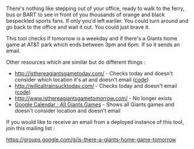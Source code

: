 There's nothing like stepping out of your office, ready to walk to the ferry,
bus or BART to see in front of you thousands of orange and black bespeckled
sports fans. If only you'd left earlier. You could turn around and go back to
the office and wait it out. You could just brave it.

This tool checks if tomorrow is a weekday and if there's a Giants home game at
AT&T park which ends between 3pm and 6pm. If so it sends an email.

Other resources which are similar but do different things :
* http://isthereagiantsgametoday.com/ - Checks today and doesn't consider which
  location it's at  and doesn't email
  ([code](https://github.com/lforrest/isthereagiantsgametoday))
* http://willcaltrainsucktoday.com/ - Checks today and doesn't email
([code](https://github.com/edanaher/willcaltrainsucktoday/))
* http://www.isthereagiantsgametomorrow.com/ - No longer exists
* [Google Calendar : All Giants Games](https://calendar.google.com/calendar/render?cid=mlb_26_%2553an%2B%2546rancisco%2B%2547iants%23sports@group.v.calendar.google.com#main_7) - Shows all Giants games and doesn't consider location and doesn't email

If you would like to receive an email from a deployed instance of this tool,
join this mailing list :

https://groups.google.com/g/is-there-a-giants-home-game-tomorrow